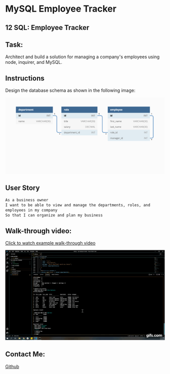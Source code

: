 # MySQL Employee Tracker

## 12 SQL: Employee Tracker

## Task: 
Architect and build a solution for managing a company's employees using node, inquirer, and MySQL.

## Instructions

Design the database schema as shown in the following image:

![Database Schema](assets/schema.png)


## User Story

```
As a business owner
I want to be able to view and manage the departments, roles, and employees in my company
So that I can organize and plan my business
```

## Walk-through video:

[Click to watch example walk-through video](https://www.youtube.com/watch?v=vpJIoaVJUPY)

![gif](assets/gif.gif) 


## Contact Me:
 [Github](https://github.com/bripap)  

